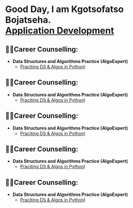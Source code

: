 <h1>Good Day, I am Kgotsofatso Bojatseha. <br/><a href="https://github.com/joshmadakor1">Application Development</a>

<h2>👨‍💻Career Counselling:</h2>

- <b>Data Structures and Algorithms Practice (AlgoExpert)</b>
  - [Praciting DS & Algos in Python](https://github.com/Fats00/Career-Counselling))
 
  
 
<h2>👨‍💻Career Counselling:</h2>

- <b>Data Structures and Algorithms Practice (AlgoExpert)</b>
  - [Praciting DS & Algos in Python](https://github.com/Fats00/Career-Counselling))
 
<h2>👨‍💻Career Counselling:</h2>

- <b>Data Structures and Algorithms Practice (AlgoExpert)</b>
  - [Praciting DS & Algos in Python](https://github.com/Fats00/Career-Counselling))

 <h2>👨‍💻Career Counselling:</h2>

- <b>Data Structures and Algorithms Practice (AlgoExpert)</b>
  - [Praciting DS & Algos in Python](https://github.com/Fats00/Career-Counselling))
 
<h2>👨‍💻Career Counselling:</h2>

- <b>Data Structures and Algorithms Practice (AlgoExpert)</b>
  - [Praciting DS & Algos in Python](https://github.com/Fats00/Career-Counselling))



